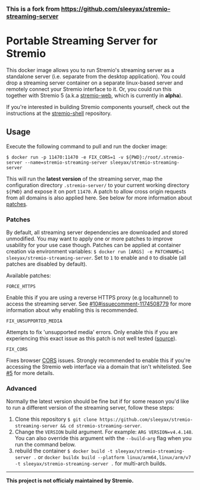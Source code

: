 ### This is a fork from https://github.com/sleeyax/stremio-streaming-server

# Portable Streaming Server for Stremio
This docker image allows you to run Stremio's streaming server as a standalone server (i.e. separate from the desktop application). You could drop a streaming server container on a separate linux-based server and remotely connect your Stremio interface to it. Or, you could run this together with Stremio 5 (a.k.a [stremio-web](https://github.com/Stremio/stremio-web), which is currently in **alpha**).

If you're interested in building Stremio components yourself, check out the instructions at the [stremio-shell](https://github.com/Stremio/stremio-shell/) repository.

## Usage
Execute the following command to pull and run the docker image:

`$ docker run -p 11470:11470 -e FIX_CORS=1 -v ${PWD}:/root/.stremio-server --name=stremio-streaming-server sleeyax/stremio-streaming-server`

This will run the **latest version** of the streaming server, map the configuration directory `.stremio-server/` to your current working directory `${PWD}` and expose it on port `11470`. A patch to allow cross origin requests from all domains is also applied here. See below for more information about [patches](#patches).

### Patches
By default, all streaming server dependencies are downloaded and stored unmodified.
You may want to apply one or more patches to improve usability for your use case though.
Patches can be applied at container creation via environment variables: `$ docker run [ARGS] -e PATCHNAME=1 sleeyax/stremio-streaming-server`.
Set to `1` to enable and `0` to disable (all patches are disabled by default).

Available patches:

`FORCE_HTTPS`

Enable this if you are using a reverse HTTPS proxy (e.g localtunnel) to access the streaming server. See [#10#issuecomment-1174508779](https://github.com/sleeyax/stremio-streaming-server/issues/10#issuecomment-1174508779) for more information about why enabling this is recommended.

`FIX_UNSUPPORTED_MEDIA`

Attempts to fix 'unsupported media' errors. Only enable this if you are experiencing this exact issue as this patch is not well tested ([source](https://github.com/n0bodysec/docker-images/blob/main/stremio-web/patches.sh)).

`FIX_CORS`

Fixes browser [CORS](https://developer.mozilla.org/en-US/docs/Web/HTTP/CORS) issues. Strongly recommended to enable this if you're accessing the Stremio web interface via a domain that isn't whitelisted. See [#5](https://github.com/sleeyax/stremio-streaming-server/issues/5) for more details.

### Advanced
Normally the latest version should be fine but if for some reason you'd like to run a different version of the streaming server, follow these steps:
1. Clone this repository `$ git clone https://github.com/sleeyax/stremio-streaming-server && cd stremio-streaming-server`.
2. Change the `VERSION` build argument. For example: `ARG VERSION=v4.4.148`. You can also override this argument with the `--build-arg` flag when you run the command below.
3. rebuild the container `$ docker build -t sleeyax/stremio-streaming-server .` or `docker buildx build --platform linux/arm64,linux/arm/v7 -t sleeyax/stremio-streaming-server .` for multi-arch builds.

---

**This project is not officialy maintained by Stremio.**
